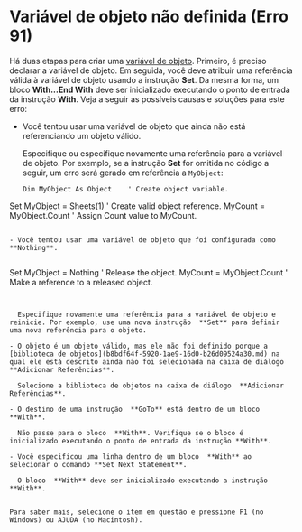 
# Variável de objeto não definida (Erro 91)

Há duas etapas para criar uma [variável de objeto](b8bdf64f-5920-1ae9-16d0-b26d09524a30.md). Primeiro, é preciso declarar a variável de objeto. Em seguida, você deve atribuir uma referência válida à variável de objeto usando a instrução  **Set**. Da mesma forma, um bloco **With...End With** deve ser inicializado executando o ponto de entrada da instrução **With**. Veja a seguir as possíveis causas e soluções para este erro:


- Você tentou usar uma variável de objeto que ainda não está referenciando um objeto válido.
    
    Especifique ou especifique novamente uma referência para a variável de objeto. Por exemplo, se a instrução  **Set** for omitida no código a seguir, um erro será gerado em referência a `MyObject`:
    


  ```
  Dim MyObject As Object    ' Create object variable. 
Set MyObject = Sheets(1)    ' Create valid object reference. 
MyCount = MyObject.Count    ' Assign Count value to MyCount. 

  ```

- Você tentou usar uma variável de objeto que foi configurada como  **Nothing**.
    
  ```
  Set MyObject = Nothing    ' Release the object. 
MyCount = MyObject.Count    ' Make a reference to a released object. 

  ```


    Especifique novamente uma referência para a variável de objeto e reinicie. Por exemplo, use uma nova instrução  **Set** para definir uma nova referência para o objeto.
    
- O objeto é um objeto válido, mas ele não foi definido porque a [biblioteca de objetos](b8bdf64f-5920-1ae9-16d0-b26d09524a30.md) na qual ele está descrito ainda não foi selecionada na caixa de diálogo **Adicionar Referências**.
    
    Selecione a biblioteca de objetos na caixa de diálogo  **Adicionar Referências**.
    
- O destino de uma instrução  **GoTo** está dentro de um bloco **With**.
    
    Não passe para o bloco  **With**. Verifique se o bloco é inicializado executando o ponto de entrada da instrução **With**.
    
- Você especificou uma linha dentro de um bloco  **With** ao selecionar o comando **Set Next Statement**.
    
    O bloco  **With** deve ser inicializado executando a instrução **With**.
    

Para saber mais, selecione o item em questão e pressione F1 (no Windows) ou AJUDA (no Macintosh).

